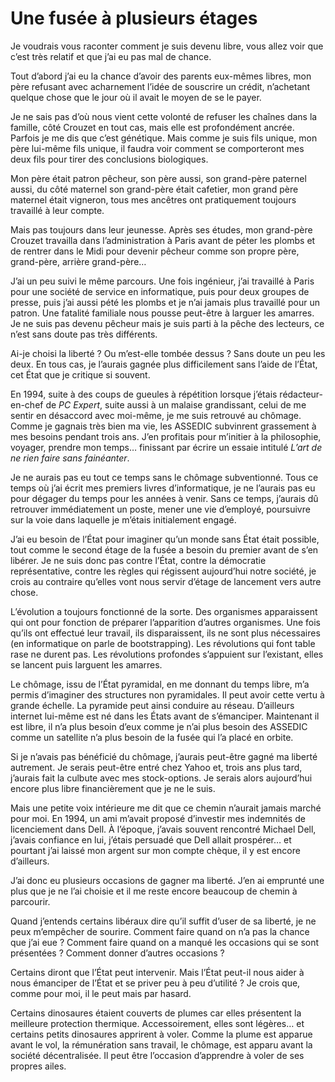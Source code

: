 # Une fusée à plusieurs étages

Je voudrais vous raconter comment je suis devenu libre, vous allez voir que c’est très relatif et que j’ai eu pas mal de chance.

Tout d’abord j’ai eu la chance d’avoir des parents eux-mêmes libres, mon père refusant avec acharnement l’idée de souscrire un crédit, n’achetant quelque chose que le jour où il avait le moyen de se le payer.

Je ne sais pas d’où nous vient cette volonté de refuser les chaînes dans la famille, côté Crouzet en tout cas, mais elle est profondément ancrée. Parfois je me dis que c’est génétique. Mais comme je suis fils unique, mon père lui-même fils unique, il faudra voir comment se comporteront mes deux fils pour tirer des conclusions biologiques.

Mon père était patron pêcheur, son père aussi, son grand-père paternel aussi, du côté maternel son grand-père était cafetier, mon grand père maternel était vigneron, tous mes ancêtres ont pratiquement toujours travaillé à leur compte.

Mais pas toujours dans leur jeunesse. Après ses études, mon grand-père Crouzet travailla dans l’administration à Paris avant de péter les plombs et de rentrer dans le Midi pour devenir pêcheur comme son propre père, grand-père, arrière grand-père…

J’ai un peu suivi le même parcours. Une fois ingénieur, j’ai travaillé à Paris pour une société de service en informatique, puis pour deux groupes de presse, puis j’ai aussi pété les plombs et je n’ai jamais plus travaillé pour un patron. Une fatalité familiale nous pousse peut-être à larguer les amarres. Je ne suis pas devenu pêcheur mais je suis parti à la pêche des lecteurs, ce n’est sans doute pas très différents.

Ai-je choisi la liberté ? Ou m’est-elle tombée dessus ? Sans doute un peu les deux. En tous cas, je l’aurais gagnée plus difficilement sans l’aide de l’État, cet État que je critique si souvent.

En 1994, suite à des coups de gueules à répétition lorsque j’étais rédacteur-en-chef de *PC Expert*, suite aussi à un malaise grandissant, celui de me sentir en désaccord avec moi-même, je me suis retrouvé au chômage. Comme je gagnais très bien ma vie, les ASSEDIC subvinrent grassement à mes besoins pendant trois ans. J’en profitais pour m’initier à la philosophie, voyager, prendre mon temps… finissant par écrire un essaie intitulé *L’art de ne rien faire sans fainéanter*.

Je ne aurais pas eu tout ce temps sans le chômage subventionné. Tous ce temps où j’ai écrit mes premiers livres d’informatique, je ne l’aurais pas eu pour dégager du temps pour les années à venir. Sans ce temps, j’aurais dû retrouver immédiatement un poste, mener une vie d’employé, poursuivre sur la voie dans laquelle je m’étais initialement engagé.

J’ai eu besoin de l’État pour imaginer qu’un monde sans État était possible, tout comme le second étage de la fusée a besoin du premier avant de s’en libérer. Je ne suis donc pas contre l’État, contre la démocratie représentative, contre les règles qui régissent aujourd’hui notre société, je crois au contraire qu’elles vont nous servir d’étage de lancement vers autre chose.

L’évolution a toujours fonctionné de la sorte. Des organismes apparaissent qui ont pour fonction de préparer l’apparition d’autres organismes. Une fois qu’ils ont effectué leur travail, ils disparaissent, ils ne sont plus nécessaires (en informatique on parle de bootstrapping). Les révolutions qui font table rase ne durent pas. Les révolutions profondes s’appuient sur l’existant, elles se lancent puis larguent les amarres.

Le chômage, issu de l’État pyramidal, en me donnant du temps libre, m’a permis d’imaginer des structures non pyramidales. Il peut avoir cette vertu à grande échelle. La pyramide peut ainsi conduire au réseau. D’ailleurs internet lui-même est né dans les États avant de s’émanciper. Maintenant il est libre, il n’a plus besoin d’eux comme je n’ai plus besoin des ASSEDIC comme un satellite n’a plus besoin de la fusée qui l’a placé en orbite.

Si je n’avais pas bénéficié du chômage, j’aurais peut-être gagné ma liberté autrement. Je serais peut-être entré chez Yahoo et, trois ans plus tard, j’aurais fait la culbute avec mes stock-options. Je serais alors aujourd’hui encore plus libre financièrement que je ne le suis.

Mais une petite voix intérieure me dit que ce chemin n’aurait jamais marché pour moi. En 1994, un ami m’avait proposé d’investir mes indemnités de licenciement dans Dell. À l’époque, j’avais souvent rencontré Michael Dell, j’avais confiance en lui, j’étais persuadé que Dell allait prospérer… et pourtant j’ai laissé mon argent sur mon compte chèque, il y est encore d’ailleurs.

J’ai donc eu plusieurs occasions de gagner ma liberté. J’en ai emprunté une plus que je ne l’ai choisie et il me reste encore beaucoup de chemin à parcourir.

Quand j’entends certains libéraux dire qu’il suffit d’user de sa liberté, je ne peux m’empêcher de sourire. Comment faire quand on n’a pas la chance que j’ai eue ? Comment faire quand on a manqué les occasions qui se sont présentées ? Comment donner d’autres occasions ?

Certains diront que l’État peut intervenir. Mais l’État peut-il nous aider à nous émanciper de l’État et se priver peu à peu d’utilité ? Je crois que, comme pour moi, il le peut mais par hasard.

Certains dinosaures étaient couverts de plumes car elles présentent la meilleure protection thermique. Accessoirement, elles sont légères… et certains petits dinosaures apprirent à voler. Comme la plume est apparue avant le vol, la rémunération sans travail, le chômage, est apparu avant la société décentralisée. Il peut être l’occasion d’apprendre à voler de ses propres ailes.